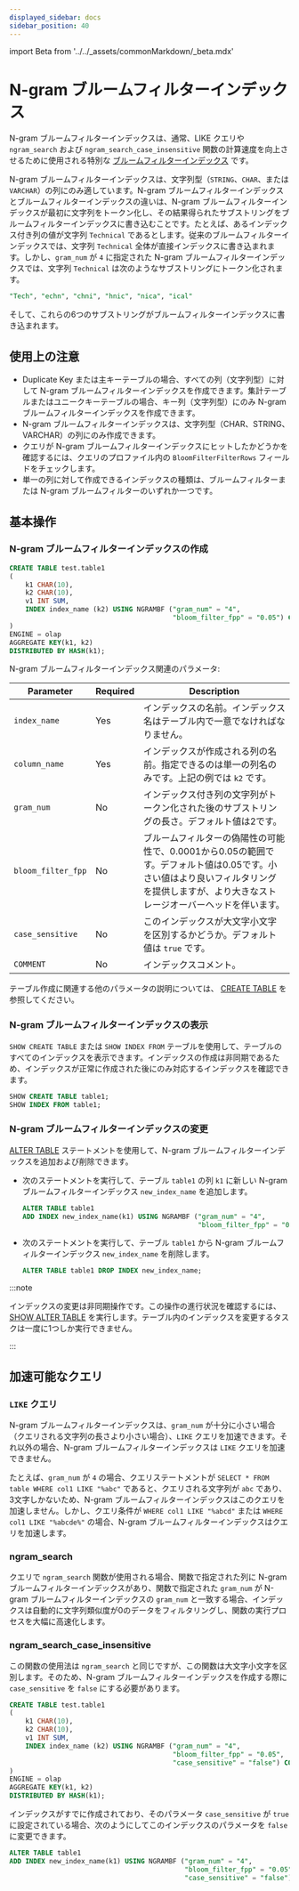 ```yaml
---
displayed_sidebar: docs
sidebar_position: 40
---
```


import Beta from '../../_assets/commonMarkdown/_beta.mdx'

# N-gram ブルームフィルターインデックス

<Beta />

N-gram ブルームフィルターインデックスは、通常、LIKE クエリや `ngram_search` および `ngram_search_case_insensitive` 関数の計算速度を向上させるために使用される特別な [ブルームフィルターインデックス](./Bloomfilter_index.md) です。

N-gram ブルームフィルターインデックスは、文字列型（`STRING`、`CHAR`、または `VARCHAR`）の列にのみ適しています。N-gram ブルームフィルターインデックスとブルームフィルターインデックスの違いは、N-gram ブルームフィルターインデックスが最初に文字列をトークン化し、その結果得られたサブストリングをブルームフィルターインデックスに書き込むことです。たとえば、あるインデックス付き列の値が文字列 `Technical` であるとします。従来のブルームフィルターインデックスでは、文字列 `Technical` 全体が直接インデックスに書き込まれます。しかし、`gram_num` が `4` に指定された N-gram ブルームフィルターインデックスでは、文字列 `Technical` は次のようなサブストリングにトークン化されます。

```sql
"Tech", "echn", "chni", "hnic", "nica", "ical"
```

そして、これらの6つのサブストリングがブルームフィルターインデックスに書き込まれます。

## 使用上の注意

- Duplicate Key または主キーテーブルの場合、すべての列（文字列型）に対して N-gram ブルームフィルターインデックスを作成できます。集計テーブルまたはユニークキーテーブルの場合、キー列（文字列型）にのみ N-gram ブルームフィルターインデックスを作成できます。
- N-gram ブルームフィルターインデックスは、文字列型（CHAR、STRING、VARCHAR）の列にのみ作成できます。
- クエリが N-gram ブルームフィルターインデックスにヒットしたかどうかを確認するには、クエリのプロファイル内の `BloomFilterFilterRows` フィールドをチェックします。
- 単一の列に対して作成できるインデックスの種類は、ブルームフィルターまたは N-gram ブルームフィルターのいずれか一つです。

## 基本操作

### N-gram ブルームフィルターインデックスの作成

```SQL
CREATE TABLE test.table1
(
    k1 CHAR(10),
    k2 CHAR(10),
    v1 INT SUM,
    INDEX index_name (k2) USING NGRAMBF ("gram_num" = "4",
                                         "bloom_filter_fpp" = "0.05") COMMENT ''
)
ENGINE = olap
AGGREGATE KEY(k1, k2)
DISTRIBUTED BY HASH(k1);

```

N-gram ブルームフィルターインデックス関連のパラメータ:

| **Parameter**    | **Required** | **Description**                                              |
| ---------------- | ------------ | ------------------------------------------------------------ |
| `index_name`       | Yes          | インデックスの名前。インデックス名はテーブル内で一意でなければなりません。 |
| `column_name`      | Yes          | インデックスが作成される列の名前。指定できるのは単一の列名のみです。上記の例では `k2` です。 |
| `gram_num`         | No           | インデックス付き列の文字列がトークン化された後のサブストリングの長さ。デフォルト値は2です。 |
| `bloom_filter_fpp` | No           | ブルームフィルターの偽陽性の可能性で、0.0001から0.05の範囲です。デフォルト値は0.05です。小さい値はより良いフィルタリングを提供しますが、より大きなストレージオーバーヘッドを伴います。 |
| `case_sensitive`   | No           | このインデックスが大文字小文字を区別するかどうか。デフォルト値は `true` です。 |
| `COMMENT`          | No           | インデックスコメント。 |

テーブル作成に関連する他のパラメータの説明については、 [CREATE TABLE](../../sql-reference/sql-statements/table_bucket_part_index/CREATE_TABLE.md) を参照してください。

### N-gram ブルームフィルターインデックスの表示

`SHOW CREATE TABLE` または `SHOW INDEX FROM` テーブルを使用して、テーブルのすべてのインデックスを表示できます。インデックスの作成は非同期であるため、インデックスが正常に作成された後にのみ対応するインデックスを確認できます。

```SQL
SHOW CREATE TABLE table1;
SHOW INDEX FROM table1;
```

### N-gram ブルームフィルターインデックスの変更

[ALTER TABLE](../../sql-reference/sql-statements/table_bucket_part_index/ALTER_TABLE.md) ステートメントを使用して、N-gram ブルームフィルターインデックスを追加および削除できます。

- 次のステートメントを実行して、テーブル `table1` の列 `k1` に新しい N-gram ブルームフィルターインデックス `new_index_name` を追加します。

  ```SQL
  ALTER TABLE table1 
  ADD INDEX new_index_name(k1) USING NGRAMBF ("gram_num" = "4", 
                                              "bloom_filter_fpp" = "0.05") COMMENT '';
  ```

- 次のステートメントを実行して、テーブル `table1` から N-gram ブルームフィルターインデックス `new_index_name` を削除します。

  ```SQL
  ALTER TABLE table1 DROP INDEX new_index_name;
  ```

:::note

インデックスの変更は非同期操作です。この操作の進行状況を確認するには、 [SHOW ALTER TABLE](../../sql-reference/sql-statements/table_bucket_part_index/SHOW_ALTER.md) を実行します。テーブル内のインデックスを変更するタスクは一度に1つしか実行できません。

:::

## 加速可能なクエリ

### `LIKE` クエリ

N-gram ブルームフィルターインデックスは、`gram_num` が十分に小さい場合（クエリされる文字列の長さより小さい場合）、`LIKE` クエリを加速できます。それ以外の場合、N-gram ブルームフィルターインデックスは `LIKE` クエリを加速できません。

たとえば、`gram_num` が `4` の場合、クエリステートメントが `SELECT * FROM table WHERE col1 LIKE "%abc"` であると、クエリされる文字列が `abc` であり、3文字しかないため、N-gram ブルームフィルターインデックスはこのクエリを加速しません。しかし、クエリ条件が `WHERE col1 LIKE "%abcd"` または `WHERE col1 LIKE "%abcde%"` の場合、N-gram ブルームフィルターインデックスはクエリを加速します。

### ngram_search

クエリで `ngram_search` 関数が使用される場合、関数で指定された列に N-gram ブルームフィルターインデックスがあり、関数で指定された `gram_num` が N-gram ブルームフィルターインデックスの `gram_num` と一致する場合、インデックスは自動的に文字列類似度が0のデータをフィルタリングし、関数の実行プロセスを大幅に高速化します。

### ngram_search_case_insensitive

この関数の使用法は `ngram_search` と同じですが、この関数は大文字小文字を区別します。そのため、N-gram ブルームフィルターインデックスを作成する際に `case_sensitive` を `false` にする必要があります。

```SQL
CREATE TABLE test.table1
(
    k1 CHAR(10),
    k2 CHAR(10),
    v1 INT SUM,
    INDEX index_name (k2) USING NGRAMBF ("gram_num" = "4",
                                         "bloom_filter_fpp" = "0.05",
                                         "case_sensitive" = "false") COMMENT ''
)
ENGINE = olap
AGGREGATE KEY(k1, k2)
DISTRIBUTED BY HASH(k1);
```

インデックスがすでに作成されており、そのパラメータ `case_sensitive` が `true` に設定されている場合、次のようにしてこのインデックスのパラメータを `false` に変更できます。

```SQL
ALTER TABLE table1 
ADD INDEX new_index_name(k1) USING NGRAMBF ("gram_num" = "4", 
                                            "bloom_filter_fpp" = "0.05",
                                            "case_sensitive" = "false") COMMENT '';
```